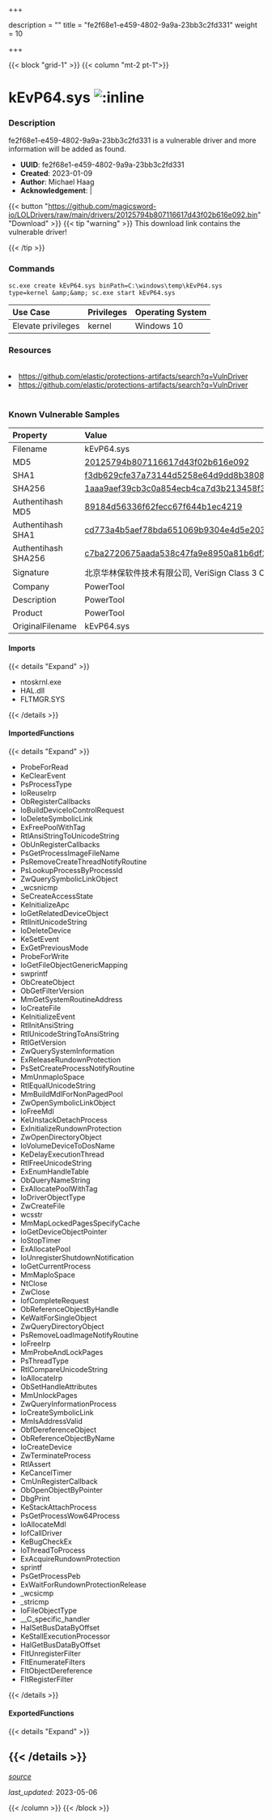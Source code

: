 +++

description = ""
title = "fe2f68e1-e459-4802-9a9a-23bb3c2fd331"
weight = 10

+++


{{< block "grid-1" >}}
{{< column "mt-2 pt-1">}}


# kEvP64.sys ![:inline](/images/twitter_verified.png) 


### Description

fe2f68e1-e459-4802-9a9a-23bb3c2fd331 is a vulnerable driver and more information will be added as found.
- **UUID**: fe2f68e1-e459-4802-9a9a-23bb3c2fd331
- **Created**: 2023-01-09
- **Author**: Michael Haag
- **Acknowledgement**:  | [](https://twitter.com/)

{{< button "https://github.com/magicsword-io/LOLDrivers/raw/main/drivers/20125794b807116617d43f02b616e092.bin" "Download" >}}
{{< tip "warning" >}}
This download link contains the vulnerable driver!

{{< /tip >}}

### Commands

```
sc.exe create kEvP64.sys binPath=C:\windows\temp\kEvP64.sys type=kernel &amp;&amp; sc.exe start kEvP64.sys
```

| Use Case | Privileges | Operating System | 
|:---- | ---- | ---- |
| Elevate privileges | kernel | Windows 10 |

### Resources
<br>
<li><a href=" https://github.com/elastic/protections-artifacts/search?q=VulnDriver"> https://github.com/elastic/protections-artifacts/search?q=VulnDriver</a></li>
<li><a href="https://github.com/elastic/protections-artifacts/search?q=VulnDriver">https://github.com/elastic/protections-artifacts/search?q=VulnDriver</a></li>
<br>

### Known Vulnerable Samples

| Property           | Value |
|:-------------------|:------|
| Filename           | kEvP64.sys |
| MD5                | [20125794b807116617d43f02b616e092](https://www.virustotal.com/gui/file/20125794b807116617d43f02b616e092) |
| SHA1               | [f3db629cfe37a73144d5258e64d9dd8b38084cf4](https://www.virustotal.com/gui/file/f3db629cfe37a73144d5258e64d9dd8b38084cf4) |
| SHA256             | [1aaa9aef39cb3c0a854ecb4ca7d3b213458f302025e0ec5bfbdef973cca9111c](https://www.virustotal.com/gui/file/1aaa9aef39cb3c0a854ecb4ca7d3b213458f302025e0ec5bfbdef973cca9111c) |
| Authentihash MD5   | [89184d56336f62fecc67f644b1ec4219](https://www.virustotal.com/gui/search/authentihash%253A89184d56336f62fecc67f644b1ec4219) |
| Authentihash SHA1  | [cd773a4b5aef78bda651069b9304e4d5e2033cb9](https://www.virustotal.com/gui/search/authentihash%253Acd773a4b5aef78bda651069b9304e4d5e2033cb9) |
| Authentihash SHA256| [c7ba2720675aada538c47fa9e8950a81b6df23f63fa181680e6232651abffbef](https://www.virustotal.com/gui/search/authentihash%253Ac7ba2720675aada538c47fa9e8950a81b6df23f63fa181680e6232651abffbef) |
| Signature         | 北京华林保软件技术有限公司, VeriSign Class 3 Code Signing 2010 CA, VeriSign   |
| Company           | PowerTool |
| Description       | PowerTool |
| Product           | PowerTool |
| OriginalFilename  | kEvP64.sys |


#### Imports
{{< details "Expand" >}}
* ntoskrnl.exe
* HAL.dll
* FLTMGR.SYS

{{< /details >}}
#### ImportedFunctions
{{< details "Expand" >}}
* ProbeForRead
* KeClearEvent
* PsProcessType
* IoReuseIrp
* ObRegisterCallbacks
* IoBuildDeviceIoControlRequest
* IoDeleteSymbolicLink
* ExFreePoolWithTag
* RtlAnsiStringToUnicodeString
* ObUnRegisterCallbacks
* PsGetProcessImageFileName
* PsRemoveCreateThreadNotifyRoutine
* PsLookupProcessByProcessId
* ZwQuerySymbolicLinkObject
* _wcsnicmp
* SeCreateAccessState
* KeInitializeApc
* IoGetRelatedDeviceObject
* RtlInitUnicodeString
* IoDeleteDevice
* KeSetEvent
* ExGetPreviousMode
* ProbeForWrite
* IoGetFileObjectGenericMapping
* swprintf
* ObCreateObject
* ObGetFilterVersion
* MmGetSystemRoutineAddress
* IoCreateFile
* KeInitializeEvent
* RtlInitAnsiString
* RtlUnicodeStringToAnsiString
* RtlGetVersion
* ZwQuerySystemInformation
* ExReleaseRundownProtection
* PsSetCreateProcessNotifyRoutine
* MmUnmapIoSpace
* RtlEqualUnicodeString
* MmBuildMdlForNonPagedPool
* ZwOpenSymbolicLinkObject
* IoFreeMdl
* KeUnstackDetachProcess
* ExInitializeRundownProtection
* ZwOpenDirectoryObject
* IoVolumeDeviceToDosName
* KeDelayExecutionThread
* RtlFreeUnicodeString
* ExEnumHandleTable
* ObQueryNameString
* ExAllocatePoolWithTag
* IoDriverObjectType
* ZwCreateFile
* wcsstr
* MmMapLockedPagesSpecifyCache
* IoGetDeviceObjectPointer
* IoStopTimer
* ExAllocatePool
* IoUnregisterShutdownNotification
* IoGetCurrentProcess
* MmMapIoSpace
* NtClose
* ZwClose
* IofCompleteRequest
* ObReferenceObjectByHandle
* KeWaitForSingleObject
* ZwQueryDirectoryObject
* PsRemoveLoadImageNotifyRoutine
* IoFreeIrp
* MmProbeAndLockPages
* PsThreadType
* RtlCompareUnicodeString
* IoAllocateIrp
* ObSetHandleAttributes
* MmUnlockPages
* ZwQueryInformationProcess
* IoCreateSymbolicLink
* MmIsAddressValid
* ObfDereferenceObject
* ObReferenceObjectByName
* IoCreateDevice
* ZwTerminateProcess
* RtlAssert
* KeCancelTimer
* CmUnRegisterCallback
* ObOpenObjectByPointer
* DbgPrint
* KeStackAttachProcess
* PsGetProcessWow64Process
* IoAllocateMdl
* IofCallDriver
* KeBugCheckEx
* IoThreadToProcess
* ExAcquireRundownProtection
* sprintf
* PsGetProcessPeb
* ExWaitForRundownProtectionRelease
* _wcsicmp
* _stricmp
* IoFileObjectType
* __C_specific_handler
* HalSetBusDataByOffset
* KeStallExecutionProcessor
* HalGetBusDataByOffset
* FltUnregisterFilter
* FltEnumerateFilters
* FltObjectDereference
* FltRegisterFilter

{{< /details >}}
#### ExportedFunctions
{{< details "Expand" >}}

{{< /details >}}
-----



[*source*](https://github.com/magicsword-io/LOLDrivers/tree/main/yaml/fe2f68e1-e459-4802-9a9a-23bb3c2fd331.yaml)

*last_updated:* 2023-05-06








{{< /column >}}
{{< /block >}}
